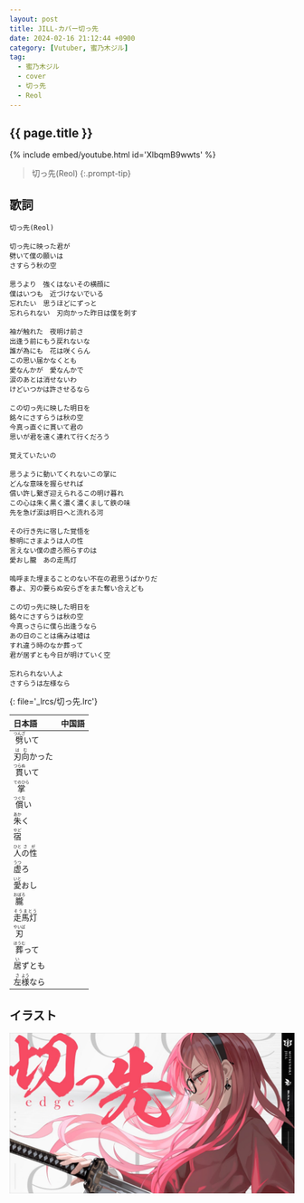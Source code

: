 ```yaml
---
layout: post
title: JILL-カバー切っ先
date: 2024-02-16 21:12:44 +0900
category: [Vutuber, 蜜乃木ジル]
tag: 
  - 蜜乃木ジル
  - cover
  - 切っ先
  - Reol
---
```


## {{ page.title }}

{% include embed/youtube.html id='XlbqmB9wwts' %}

> 切っ先(Reol)
{:.prompt-tip}

## 歌詞

```
切っ先(Reol)

切っ先に映った君が
劈いて僕の願いは
さすらう秋の空

思うより　強くはないその横顔に
僕はいつも　近づけないでいる
忘れたい　思うほどにずっと
忘れられない　刃向かった昨日は僕を刺す

袖が触れた　夜明け前さ
出逢う前にもう戻れないな
誰が為にも　花は咲くらん
この思い届かなくとも
愛なんかが　愛なんかで
涙のあとは消せないわ
けどいつかは許させるなら

この切っ先に映した明日を
銘々にさすらうは秋の空
今真っ直ぐに貫いて君の
思いが君を遠く連れて行くだろう

覚えていたいの

思うように動いてくれないこの掌に
どんな意味を握らせれば
償い許し繋ぎ迎えられるこの明け暮れ
この心は朱く黒く濃く濃くまして鉄の味
先を急げ涙は明日へと流れる河

その行き先に宿した覚悟を
黎明にさまようは人の性
言えない僕の虚ろ照らすのは
愛おし朧　あの走馬灯

嗚呼また埋まることのない不在の君思うばかりだ
春よ、刃の要らぬ安らぎをまた奪い合えども

この切っ先に映した明日を
銘々にさすらうは秋の空
今真っさらに僕ら出逢うなら
あの日のことは痛みは嘘は
すれ違う時のなか葬って
君が居ずとも今日が明けていく空

忘れられない人よ
さすらうは左様なら

```
{: file='_lrcs/切っ先.lrc'}

| 日本語                                        | 中国語 |
| :-------------------------------------------- | :----- |
| <ruby>劈<rt>つんざ</rt>いて</ruby>            |        |
| <ruby>刃向<rt>はむ</rt>かった</ruby>          |        |
| <ruby>貫<rt>つらぬ</rt>いて</ruby>            |        |
| <ruby>掌<rt>てのひら</rt></ruby>              |        |
| <ruby>償<rt>つぐな</rt>い</ruby>              |        |
| <ruby>朱<rt>あか</rt>く</ruby>                |        |
| <ruby>宿<rt>やど</rt></ruby>                  |        |
| <ruby>人<rt>ひと</rt>の性<rt>さが</rt></ruby> |        |
| <ruby>虚<rt>うつ</rt>ろ</ruby>                |        |
| <ruby>愛<rt>いと</rt>おし</ruby>              |        |
| <ruby>朧<rt>おぼろ</rt></ruby>                |        |
| <ruby>走馬灯<rt>そうまとう</rt></ruby>        |        |
| <ruby>刃<rt>やいば</rt></ruby>                |        |
| <ruby>葬<rt>ほうむ</rt>って</ruby>            |        |
| <ruby>居<rt>い</rt>ずとも</ruby>              |        |
| <ruby>左<rt>さ</rt>様<rt>よう</rt>なら</ruby> |        |

## イラスト

![切っ先](/assets/img/vtuber/jill/切っ先-JILL.jpeg)
